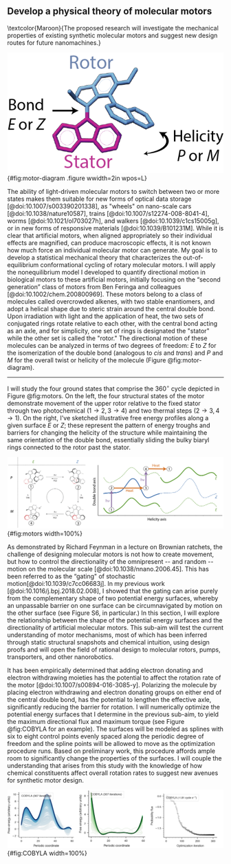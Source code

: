 ## Develop a physical theory of molecular motors
\textcolor{Maroon}{The proposed research will investigate the mechanical properties of existing synthetic molecular motors and suggest new design routes for future nanomachines.}

![The two degrees of freedom in a synthetic molecular motor.](images/motor.png){#fig:motor-diagram .figure wwidth=2in wpos=L}

The ability of light-driven molecular motors to switch between two or more states makes them suitable for new forms of optical data storage [@doi:10.1007/s003390201338], as "wheels" on nano-scale cars [@doi:10.1038/nature10587], trains [@doi:10.1007/s12274-008-8041-4], worms [@doi:10.1021/ol703027h], and walkers [@doi:10.1039/c1cs15005g], or in new forms of responsive materials [@doi:10.1039/B101231M].
While it is clear that artificial motors, when aligned appropriately so their individual effects are magnified, can produce macroscopic effects, it is not known how much force an individual molecular motor can generate. 
My goal is to develop a statistical mechanical theory that characterizes the out-of-equilibrium conformational cycling of rotary molecular motors.
I will apply the nonequilibrium model I developed to quantify directional motion in biological motors to these artificial motors, initially focusing on the “second generation” class of motors from Ben Feringa and colleagues [@doi:10.1002/chem.200800969].
These motors belong to a class of molecules called overcrowded alkenes, with two stable enantiomers, and adopt a helical shape due to steric strain around the central double bond.
Upon irradiation with light and the application of heat, the two sets of conjugated rings rotate relative to each other, with the central bond acting as an axle, and for simplicity, one set of rings is designated the "stator" while the other set is called the "rotor."
The directional motion of these molecules can be analyzed in terms of two degrees of freedom: $E$ to $Z$ for the isomerization of the double bond (analogous to *cis* and *trans*) and $P$ and $M$ for the overall twist or helicity of the molecule (Figure @fig:motor-diagram). 

---

I will study the four ground states that comprise the 360$^\circ$ cycle depicted in Figure @fig:motors.
 On the left, the four structural states of the motor demonstrate movement of the upper rotor relative to the fixed stator through two photochemical ($1 \rightarrow 2, 3 \rightarrow 4$) and two thermal steps ($2 \rightarrow 3, 4 \rightarrow 1$).
 On the right, I've sketched illustrative free energy profiles along a given surface $E$ or $Z$; these represent the pattern of energy troughs and barriers for changing the helicity of the structure while maintaining the same orientation of the double bond, essentially sliding the bulky biaryl rings connected to the rotor past the stator.

 ![On the left, the four ground state conformations of a second generation motor, adapted from Štacko et al[@doi:10.1126/science.aam8808]. On the right, the same four states placed on free energy profiles. The energy profiles are periodic, with two cycles shown for both isomerization state. A clone of the lower $E$ energy surface is shown above, for clarity, to demonstrate the progression from state 4 to state 1 requires energy.](images/offset-barriers.png){#fig:motors width=100%}
 
As demonstrated by Richard Feynman in a lecture on Brownian ratchets, the challenge of designing molecular motors is not how to create movement, but how to control the directionality of the omnipresent -- and random -- motion on the molecular scale [@doi:10.1038/nnano.2006.45].
This has been referred to as the “gating" of stochastic motion[@doi:10.1039/c7cc06683j].
In my previous work [@doi:10.1016/j.bpj.2018.02.008], I showed that the gating can arise purely from the complementary shape of two potential energy surfaces, whereby an unpassable barrier on one surface can be circumnavigated by motion on the other surface (see Figure S6, in particular.)
In this section, I will explore the relationship between the shape of the potential energy surfaces and the directionality of artificial molecular motors. 
This sub-aim will test the current understanding of motor mechanisms, most of which has been inferred through static structural snapshots and chemical intuition, using design proofs and will open the field of rational design to molecular rotors, pumps, transporters, and other nanorobotics.

It has been empirically determined that adding electron donating and electron withdrawing moieties has the potential to affect the rotation rate of the motor [@doi:10.1007/s00894-016-3085-y].
Polarizing the molecule by placing electron withdrawing and electron donating groups on either end of the central double bond, has the potential to lengthen the effective axle, significantly reducing the barrier for rotation. 
I will numerically optimize the potential energy surfaces that I determine in the previous sub-aim, to yield the maximum directional flux and maximum torque (see Figure @fig:COBYLA for an example). 
The surfaces will be modeled as splines with six to eight control points evenly spaced along the periodic degree of freedom and the spline points will be allowed to move as the optimization procedure runs. 
Based on preliminary work, this procedure affords ample room to significantly change the properties of the surfaces. 
I will couple the understanding that arises from this study with the knowledge of how chemical constituents affect overall rotation rates to suggest new avenues for synthetic motor design.

 ![Example optimization (using the constrained optimization by linear approximation algorithm, COBYLA) of motor surfaces for maximum flux. Later iterations are darker  colors. On the left, the $Z$ surface; in the middle, the $E$ surface; on the right, the net probability flux corresponding to each optimization iteration.](images/COBYLA.png){#fig:COBYLA width=100%}